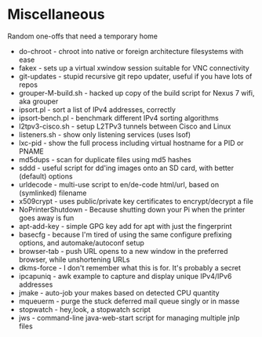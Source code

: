 # Miscellaneous
Random one-offs that need a temporary home

  * do-chroot   - chroot into native or foreign architecture filesystems with ease  
  * fakex       - sets up a virtual xwindow session suitable for VNC connectivity  
  * git-updates - stupid recursive git repo updater, useful if you have lots of repos  
  * grouper-M-build.sh - hacked up copy of the build script for Nexus 7 wifi, aka grouper  
  * ipsort.pl   - sort a list of IPv4 addresses, correctly  
  * ipsort-bench.pl - benchmark different IPv4 sorting algorithms  
  * l2tpv3-cisco.sh - setup L2TPv3 tunnels between Cisco and Linux  
  * listeners.sh - show only listening services (uses lsof)  
  * lxc-pid     - show the full process including virtual hostname for a PID or PNAME  
  * md5dups     - scan for duplicate files using md5 hashes  
  * sddd        - useful script for dd'ing images onto an SD card, with better (default) options  
  * urldecode   - multi-use script to en/de-code html/url, based on (symlinked) filename  
  * x509crypt   - uses public/private key certificates to encrypt/decrypt a file  
  * NoPrinterShutdown	- Because shutting down your Pi when the printer goes away is fun
  * apt-add-key	- simple GPG key add for apt with just the fingerprint
  * basecfg	- because I'm tired of using the same configure prefixing options, and automake/autoconf setup
  * browser-tab	- push URL opens to a new window in the preferred browser, while unshortening URLs
  * dkms-force	- I don't remember what this is for.  It's probably a secret
  * ipcapuniq   - awk example to capture and display unique IPv4/IPv6 addresses
  * jmake	- auto-job your makes based on detected CPU quantity
  * mqueuerm	- purge the stuck deferred mail queue singly or in masse
  * stopwatch	- hey,look, a stopwatch script
  * jws         - command-line java-web-start script for managing multiple jnlp files

